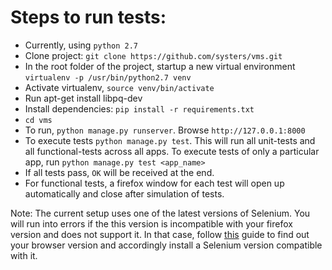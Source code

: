 # Steps to run tests:

- Currently, using `python 2.7`
- Clone project: `git clone https://github.com/systers/vms.git`
- In the root folder of the project, startup a new virtual environment `virtualenv -p /usr/bin/python2.7 venv`
- Activate virtualenv, `source venv/bin/activate`
- Run apt-get install libpq-dev
- Install dependencies: `pip install -r requirements.txt`
- `cd vms`
- To run, `python manage.py runserver`. Browse  `http://127.0.0.1:8000`
- To execute tests `python manage.py test`. This will run all unit-tests and all functional-tests across all apps. To execute tests of only a particular app, run `python manage.py test <app_name>`
- If all tests pass, `OK` will be received at the end.
- For functional tests, a firefox window for each test will open up automatically and close after simulation of tests.

Note: The current setup uses one of the latest versions of Selenium. You will run into errors if the this version is incompatible with your firefox version and does not support it. In that case, follow [this](https://support.mozilla.org/en-US/kb/find-what-version-firefox-you-are-using) guide to find out your browser version and accordingly install a Selenium version compatible with it.
